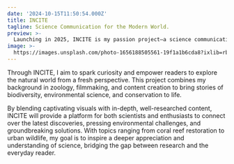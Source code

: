 ```yaml
---
date: '2024-10-15T11:50:54.000Z'
title: INCITE
tagline: Science Communication for the Modern World.
preview: >-
  Launching in 2025, INCITE is my passion project—a science communication platform designed to make complex scientific papers accessible, engaging, and relevant to a broad audience.
image: >-
  https://images.unsplash.com/photo-1656188505561-19f1a1b6cda8?ixlib=rb-1.2.1&ixid=MnwxMjA3fDB8MHxwaG90by1wYWdlfHx8fGVufDB8fHx8&auto=format&fit=crop&w=1632&q=80
---
```



Through INCITE, I aim to spark curiosity and empower readers to explore the natural world from a fresh perspective. This project combines my background in zoology, filmmaking, and content creation to bring stories of biodiversity, environmental science, and conservation to life.


By blending captivating visuals with in-depth, well-researched content, INCITE will provide a platform for both scientists and enthusiasts to connect over the latest discoveries, pressing environmental challenges, and groundbreaking solutions. With topics ranging from coral reef restoration to urban wildlife, my goal is to inspire a deeper appreciation and understanding of science, bridging the gap between research and the everyday reader.

